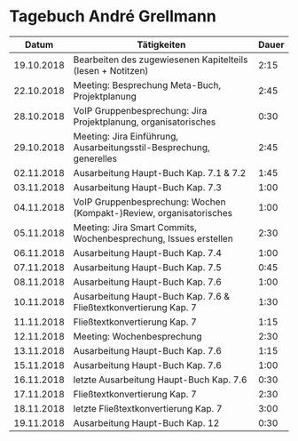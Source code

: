 # Tagebuch André Grellmann

Datum      | Tätigkeiten                                                         | Dauer
---------- | ------------------------------------------------------------------- | -------------------
19.10.2018 | Bearbeiten des zugewiesenen Kapitelteils (lesen + Notitzen)         | 2:15
22.10.2018 | Meeting: Besprechung Meta-Buch, Projektplanung                      | 2:45
28.10.2018 | VoIP Gruppenbesprechung: Jira Projektplanung, organisatorisches     | 0:30
29.10.2018 | Meeting: Jira Einführung, Ausarbeitungsstil-Besprechung, generelles | 2:45
02.11.2018 | Ausarbeitung Haupt-Buch Kap. 7.1 & 7.2                              | 1:45
03.11.2018 | Ausarbeitung Haupt-Buch Kap. 7.3                                    | 1:00
04.11.2018 | VoIP Gruppenbesprechung: Wochen (Kompakt-)Review, organisatorisches | 1:00
05.11.2018 | Meeting: Jira Smart Commits, Wochenbesprechung, Issues erstellen    | 2:30
06.11.2018 | Ausarbeitung Haupt-Buch Kap. 7.4                                    | 1:00
07.11.2018 | Ausarbeitung Haupt-Buch Kap. 7.5                                    | 0:45
08.11.2018 | Ausarbeitung Haupt-Buch Kap. 7.6                                    | 1:00
10.11.2018 | Ausarbeitung Haupt-Buch Kap. 7.6 & Fließtextkonvertierung Kap. 7    | 1:30
11.11.2018 | Fließtextkonvertierung Kap. 7                                       | 1:15
12.11.2018 | Meeting: Wochenbesprechung                                          | 2:30
13.11.2018 | Ausarbeitung Haupt-Buch Kap. 7.6                                    | 1:15
15.11.2018 | Ausarbeitung Haupt-Buch Kap. 7.6                                    | 1:00
16.11.2018 | letzte Ausarbeitung Haupt-Buch Kap. 7.6                             | 0:30
17.11.2018 | Fließtextkonvertierung Kap. 7                                       | 2:30
18.11.2018 | letzte Fließtextkonvertierung Kap. 7                                | 3:00
19.11.2018 | Ausarbeitung Haupt-Buch Kap. 12                                     | 0:30

<script src="Tagebücher/timeCalculation.js">
</script>
